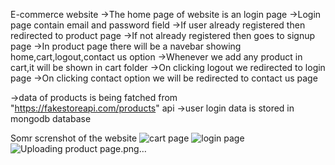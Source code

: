 E-commerce website ->The home page of website is an login page ->Login page contain email and password field ->If user already registered then redirected to product page ->If not already registered then goes to signup page ->In product page there will be a navebar showing home,cart,logout,contact us option ->Whenever we add any product in cart,it will be shown in cart folder ->On clicking logout we redirected to login page ->On clicking contact option we will be redirected to contact us page

->data of products is being fatched from "https://fakestoreapi.com/products" api ->user login data is stored in mongodb database

Somr screnshot of the website
![cart page](https://github.com/01-SumitKumar/xenonstack-ecommerce-website/assets/136144286/72264cc7-b7d4-4fa0-95d9-f3ae485669d2)
![login page](https://github.com/01-SumitKumar/xenonstack-ecommerce-website/assets/136144286/fe63bd64-c79e-40eb-802a-980a12267954)
![Uploading product page.png…]()


